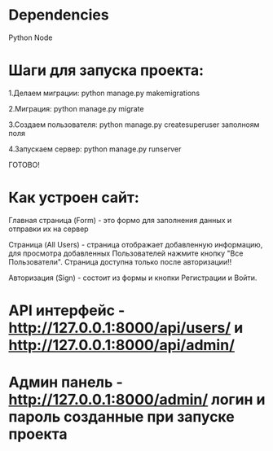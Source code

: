 # Dependencies

Python Node

# Шаги для запуска проекта:

1.Делаем миграции: python manage.py makemigrations

2.Миграция: python manage.py migrate

3.Создаем пользователя: python manage.py createsuperuser
заполноям поля

4.Запускаем сервер: python manage.py runserver

ГОТОВО!

# Как устроен сайт:

Главная страница (Form) - это формо для заполнения данных и отправки их на сервер

Страница (All Users) - страница отображает добавленную информацию, для просмотра добавленных Пользователей нажмите
кнопку "Все Пользователи". Страница доступна только после авторизации!!

Авторизация (Sign) - cостоит из формы и кнопки Регистрации и Войти.

# API интерфейс - http://127.0.0.1:8000/api/users/ и http://127.0.0.1:8000/api/admin/

# Админ панель - http://127.0.0.1:8000/admin/ логин и пароль созданные при запуске проекта
